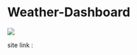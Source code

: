 # Weather-Dashboard

<img src="![Document - Google Chrome 1_30_2023 4_44_22 PM](https://user-images.githubusercontent.com/98189172/215629726-f90b87c1-c08c-4efb-ba6e-5ad4e9bc8b05.png)
">


site link :
<link href ="https://roneprada.github.io/Weather-Dashboard/">
